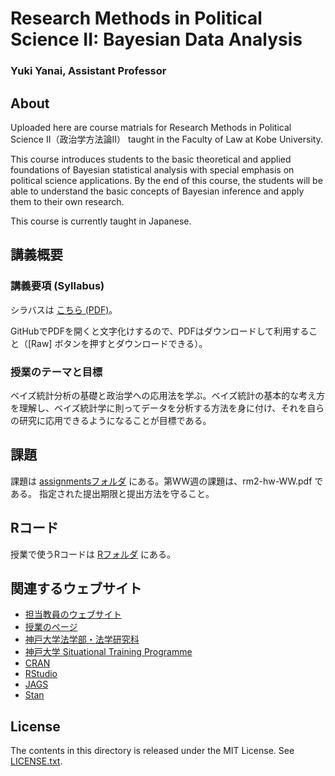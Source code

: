 # Research Methods in Political Science II: Bayesian Data Analysis

### Yuki Yanai, Assistant Professor

## About

Uploaded here are course matrials for Research Methods in Political Science II（政治学方法論II） taught in the Faculty of Law at Kobe University.

This course introduces students to the basic theoretical and applied foundations of Bayesian statistical analysis with special emphasis on political science applications. By the end of this course, the students will be able to understand the basic concepts of Bayesian inference and apply them to their own research.

This course is currently taught in Japanese.



## 講義概要

### 講義要項 (Syllabus)

シラバスは [こちら (PDF)](syllabus-rm2-spring2015.pdf)。

GitHubでPDFを開くと文字化けするので、PDFはダウンロードして利用すること（[Raw] ボタンを押すとダウンロードできる）。

### 授業のテーマと目標

ベイズ統計分析の基礎と政治学への応用法を学ぶ。ベイズ統計の基本的な考え方を理解し、ベイズ統計学に則ってデータを分析する方法を身に付け、それを自らの研究に応用できるようになることが目標である。

## 課題

課題は [assignmentsフォルダ](assignments) にある。第WW週の課題は、rm2-hw-WW.pdf である。
指定された提出期限と提出方法を守ること。

## Rコード

授業で使うRコードは [Rフォルダ](R) にある。

## 関連するウェブサイト

- [担当教員のウェブサイト](http://www.yukiyanai.com)
- [授業のページ](http://www2.kobe-u.ac.jp/~yyanai/jp/classes/rm2/)
- [神戸大学法学部・法学研究科](http://www.law.kobe-u.ac.jp/)
- [神戸大学 Situational Training Programme](http://www.law.kobe-u.ac.jp/STP/)
- [CRAN](http://cran.r-project.org)
- [RStudio](http://www.rstudio.com/)
- [JAGS](http://mcmc-jags.sourceforge.net/)
- [Stan](http://mc-stan.org)


## License

The contents in this directory is released under the MIT License. See [LICENSE.txt](LICENSE.txt).
